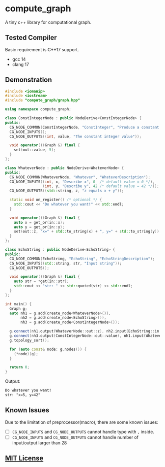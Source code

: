 # compute_graph

A tiny c++ library for computational graph.

## Tested Compiler

Basic requirement is C++17 support.

- gcc 14
- clang 17

## Demonstration

```cpp
#include <iomanip>
#include <iostream>
#include "compute_graph/graph.hpp"

using namespace compute_graph;

class ConstIntegerNode : public NodeDerive<ConstIntegerNode> {
public:
  CG_NODE_COMMON(ConstIntegerNode, "ConstInteger", "Produce a constant integer value");
  CG_NODE_INPUTS();
  CG_NODE_OUTPUTS((int, value, "The constant integer value"));

  void operator()(Graph &) final {
    set(out::value, 5);
  }
};

class WhateverNode : public NodeDerive<WhateverNode> {
public:
  CG_NODE_COMMON(WhateverNode, "Whatever", "WhateverDescription");
  CG_NODE_INPUTS((int, x, "Describe x", 0  /* default value = 0 */),
                 (int, y, "Describe y", 42 /* default value = 42 */));
  CG_NODE_OUTPUTS((std::string, z, "z equals x + y"));

  static void on_register() /* optional */ {
    std::cout << "Do whatever you want!" << std::endl;
  }

  void operator()(Graph &) final {
    auto x = get_or(in::x);
    auto y = get_or(in::y);
    set(out::z, "x=" + std::to_string(x) + ", y=" + std::to_string(y));
  }
};

class EchoString : public NodeDerive<EchoString> {
public:
  CG_NODE_COMMON(EchoString, "EchoString", "EchoStringDescription");
  CG_NODE_INPUTS((std::string, str, "Input string"));
  CG_NODE_OUTPUTS();

  void operator()(Graph &) final {
    auto str = *get(in::str);
    std::cout << "str: " << std::quoted(str) << std::endl;
  }
};

int main() {
  Graph g;
  auto nh1 = g.add(create_node<WhateverNode>()),
       nh2 = g.add(create_node<EchoString>()),
       nh3 = g.add(create_node<ConstIntegerNode>());

  g.connect(nh1.output(WhateverNode::out::z), nh2.input(EchoString::in::str));
  g.connect(nh3.output(ConstIntegerNode::out::value), nh1.input(WhateverNode::in::x));
  g.topology_sort();

  for (auto const& node: g.nodes()) {
    (*node)(g);
  }

  return 0;
}
```

Output:
```txt
Do whatever you want!
str: "x=5, y=42"
```

## Known Issues

Due to the limitation of preprocessor(macro), there are some known issues:

- [ ] `CG_NODE_INPUTS` and `CG_NODE_OUTPUTS` cannot handle type with `,` inside.
- [ ] `CG_NODE_INPUTS` and `CG_NODE_OUTPUTS` cannot handle number of input/output larger than 28

## [MIT License](LICENSE)
